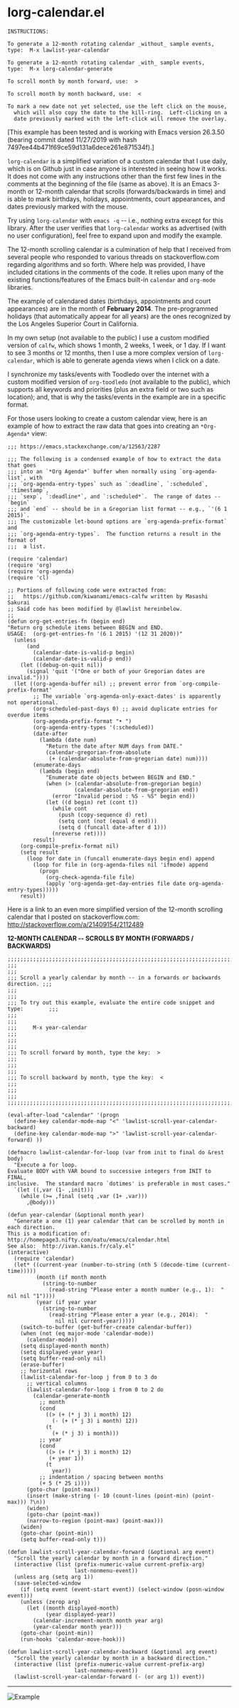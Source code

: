 lorg-calendar.el
================

    INSTRUCTIONS:

    To generate a 12-month rotating calendar _without_ sample events,
    type:  M-x lawlist-year-calendar

    To generate a 12-month rotating calendar _with_ sample events,
    type:  M-x lorg-calendar-generate

    To scroll month by month forward, use:  >

    To scroll month by month backward, use:  <

    To mark a new date not yet selected, use the left click on the mouse,
      which will also copy the date to the kill-ring.  Left-clicking on a
      date previously marked with the left-click will remove the overlay.

[This example has been tested and is working with Emacs version 26.3.50 (bearing commit dated 11/27/2019 with hash 7497ee44b471f69ce59d131a6dece261e871534f).]

`lorg-calendar` is a simplified variation of a custom calendar that I use daily, which is on Github just in case anyone is interested in seeing how it works.  It does not come with any instructions other than the first few lines in the comments at the beginning of the file (same as above).  It is an Emacs 3-month or 12-month calendar that scrolls (forwards/backwards in time) and is able to mark birthdays, holidays, appointments, court appearances, and dates previously marked with the mouse.

Try using `lorg-calendar` with `emacs -q` -- i.e., nothing extra except for this library.  After the user verifies that `lorg-calendar` works as advertised (with no user configuration), feel free to expand upon and modify the example.

The 12-month scrolling calendar is a culmination of help that I received from several people who responded to various threads on stackoverflow.com regarding algorithms and so forth.  Where help was provided, I have included citations in the comments of the code.  It relies upon many of the existing functions/features of the Emacs built-in `calendar` and `org-mode` libraries.

The example of calendared dates (birthdays, appointments and court appearances) are in the month of **February 2014**.  The pre-programmed holidays (that automatically appear for all years) are the ones recognized by the Los Angeles Superior Court in California.

In my own setup (not available to the public) I use a custom modified version of `calfw`, which shows 1 month, 2 weeks, 1 week, or 1 day.  If I want to see 3 months or 12 months, then I use a more complex version of `lorg-calendar`, which is able to generate agenda views when I click on a date.

I synchronize my tasks/events with Toodledo over the internet with a custom modified version of `org-toodledo` (not available to the public), which supports all keywords and priorities (plus an extra field or two such as location); and, that is why the tasks/events in the example are in a specific format.

For those users looking to create a custom calendar view, here is an example of how to extract the raw data that goes into creating an `*Org-Agenda*` view:

    ;;; https://emacs.stackexchange.com/a/12563/2287

    ;;; The following is a condensed example of how to extract the data that goes
    ;;; into an `*Org Agenda*` buffer when normally using `org-agenda-list`, with
    ;;; `org-agenda-entry-types` such as `:deadline`, `:scheduled`, `:timestamp`,
    ;;; `sexp`, `:deadline*`, and `:scheduled*`.  The range of dates -- `begin`
    ;;; and `end` -- should be in a Gregorian list format -- e.g., `'(6 1 2015)`.
    ;;; The customizable let-bound options are `org-agenda-prefix-format` and
    ;;; `org-agenda-entry-types`.  The function returns a result in the format of
    ;;;  a list.

    (require 'calendar)
    (require 'org)
    (require 'org-agenda)
    (require 'cl)

    ;; Portions of following code were extracted from:
    ;;   https://github.com/kiwanami/emacs-calfw written by Masashi Sakurai
    ;; Said code has been modified by @lawlist hereinbelow.
    ;;
    (defun org-get-entries-fn (begin end)
    "Return org schedule items between BEGIN and END.
    USAGE:  (org-get-entries-fn '(6 1 2015) '(12 31 2020))"
      (unless
          (and
            (calendar-date-is-valid-p begin)
            (calendar-date-is-valid-p end))
        (let ((debug-on-quit nil))
          (signal 'quit '("One or both of your Gregorian dates are invalid."))))
      (let ((org-agenda-buffer nil) ;; prevent error from `org-compile-prefix-format'
            ;; The variable `org-agenda-only-exact-dates' is apparently not operational.
            (org-scheduled-past-days 0) ;; avoid duplicate entries for overdue items
            (org-agenda-prefix-format "• ")
            (org-agenda-entry-types '(:scheduled))
            (date-after
              (lambda (date num)
                "Return the date after NUM days from DATE."
                (calendar-gregorian-from-absolute
                 (+ (calendar-absolute-from-gregorian date) num))))
            (enumerate-days
              (lambda (begin end)
                "Enumerate date objects between BEGIN and END."
                (when (> (calendar-absolute-from-gregorian begin)
                         (calendar-absolute-from-gregorian end))
                  (error "Invalid period : %S - %S" begin end))
                (let ((d begin) ret (cont t))
                  (while cont
                    (push (copy-sequence d) ret)
                    (setq cont (not (equal d end)))
                    (setq d (funcall date-after d 1)))
                  (nreverse ret))))
            result)
        (org-compile-prefix-format nil)
        (setq result
          (loop for date in (funcall enumerate-days begin end) append
            (loop for file in (org-agenda-files nil 'ifmode) append
              (progn
                (org-check-agenda-file file)
                (apply 'org-agenda-get-day-entries file date org-agenda-entry-types)))))
        result))


Here is a link to an even more simplified version of the 12-month scrolling calendar that I posted on stackoverflow.com:  http://stackoverflow.com/a/21409154/2112489

**12-MONTH CALENDAR -- SCROLLS BY MONTH (FORWARDS / BACKWARDS)**

    ;;;;;;;;;;;;;;;;;;;;;;;;;;;;;;;;;;;;;;;;;;;;;;;;;;;;;;;;;;;;;;;;;;;;;;;;;;;;;;;;;;
    ;;;                                                                            ;;;
    ;;; Scroll a yearly calendar by month -- in a forwards or backwards direction. ;;;
    ;;;                                                                            ;;;
    ;;; To try out this example, evaluate the entire code snippet and type:        ;;;
    ;;;                                                                            ;;;
    ;;;     M-x year-calendar                                                      ;;;
    ;;;                                                                            ;;;
    ;;; To scroll forward by month, type the key:  >                               ;;;
    ;;;                                                                            ;;;
    ;;; To scroll backward by month, type the key:  <                              ;;;
    ;;;                                                                            ;;;
    ;;;;;;;;;;;;;;;;;;;;;;;;;;;;;;;;;;;;;;;;;;;;;;;;;;;;;;;;;;;;;;;;;;;;;;;;;;;;;;;;;;

    (eval-after-load "calendar" '(progn
      (define-key calendar-mode-map "<" 'lawlist-scroll-year-calendar-backward)
      (define-key calendar-mode-map ">" 'lawlist-scroll-year-calendar-forward) ))

    (defmacro lawlist-calendar-for-loop (var from init to final do &rest body)
      "Execute a for loop.
    Evaluate BODY with VAR bound to successive integers from INIT to FINAL,
    inclusive.  The standard macro `dotimes' is preferable in most cases."
      `(let ((,var (1- ,init)))
        (while (>= ,final (setq ,var (1+ ,var)))
          ,@body)))

    (defun year-calendar (&optional month year)
      "Generate a one (1) year calendar that can be scrolled by month in each direction.
    This is a modification of:  http://homepage3.nifty.com/oatu/emacs/calendar.html
    See also:  http://ivan.kanis.fr/caly.el"
    (interactive)
      (require 'calendar)
      (let* ((current-year (number-to-string (nth 5 (decode-time (current-time)))))
             (month (if month month
               (string-to-number
                 (read-string "Please enter a month number (e.g., 1):  " nil nil "1"))))
             (year (if year year
               (string-to-number
                 (read-string "Please enter a year (e.g., 2014):  "
                   nil nil current-year)))))
        (switch-to-buffer (get-buffer-create calendar-buffer))
        (when (not (eq major-mode 'calendar-mode))
          (calendar-mode))
        (setq displayed-month month)
        (setq displayed-year year)
        (setq buffer-read-only nil)
        (erase-buffer)
        ;; horizontal rows
        (lawlist-calendar-for-loop j from 0 to 3 do
          ;; vertical columns
          (lawlist-calendar-for-loop i from 0 to 2 do
            (calendar-generate-month
              ;; month
              (cond
                ((> (+ (* j 3) i month) 12)
                  (- (+ (* j 3) i month) 12))
                (t
                  (+ (* j 3) i month)))
              ;; year
              (cond
                ((> (+ (* j 3) i month) 12)
                 (+ year 1))
                (t
                  year))
              ;; indentation / spacing between months
              (+ 5 (* 25 i))))
          (goto-char (point-max))
          (insert (make-string (- 10 (count-lines (point-min) (point-max))) ?\n))
          (widen)
          (goto-char (point-max))
          (narrow-to-region (point-max) (point-max)))
        (widen)
        (goto-char (point-min))
        (setq buffer-read-only t)))

    (defun lawlist-scroll-year-calendar-forward (&optional arg event)
      "Scroll the yearly calendar by month in a forward direction."
      (interactive (list (prefix-numeric-value current-prefix-arg)
                         last-nonmenu-event))
      (unless arg (setq arg 1))
      (save-selected-window
        (if (setq event (event-start event)) (select-window (posn-window event)))
        (unless (zerop arg)
          (let ((month displayed-month)
                (year displayed-year))
            (calendar-increment-month month year arg)
            (year-calendar month year)))
        (goto-char (point-min))
        (run-hooks 'calendar-move-hook)))

    (defun lawlist-scroll-year-calendar-backward (&optional arg event)
      "Scroll the yearly calendar by month in a backward direction."
      (interactive (list (prefix-numeric-value current-prefix-arg)
                         last-nonmenu-event))
      (lawlist-scroll-year-calendar-forward (- (or arg 1)) event))

___

![Example](https://www.lawlist.com/images/calendar_example.png)
